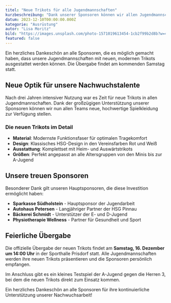 ```yaml
---
titel: "Neue Trikots für alle Jugendmannschaften"
kurzbeschreibung: "Dank unserer Sponsoren können wir allen Jugendmannschaften neue Trikots zur Verfügung stellen."
datum: 2023-12-10T00:00:00.000Z
kategorie: "Ausrüstung"
autor: "Lisa Moritz"
bild: "https://images.unsplash.com/photo-1571019613454-1cb2f99b2d8b?w=400&h=250&fit=crop"
featured: false
---
```


Ein herzliches Dankeschön an alle Sponsoren, die es möglich gemacht haben, dass unsere Jugendmannschaften mit neuen, modernen Trikots ausgestattet werden können. Die Übergabe findet am kommenden Samstag statt.

## Neue Optik für unsere Nachwuchstalente

Nach drei Jahren intensiver Nutzung war es Zeit für neue Trikots in allen Jugendmannschaften. Dank der großzügigen Unterstützung unserer Sponsoren können wir nun allen Teams neue, hochwertige Spielkleidung zur Verfügung stellen.

### Die neuen Trikots im Detail

- **Material**: Modernste Funktionsfaser für optimalen Tragekomfort
- **Design**: Klassisches HSG-Design in den Vereinsfarben Rot und Weiß
- **Ausstattung**: Komplettset mit Heim- und Auswärtstrikots
- **Größen**: Perfekt angepasst an alle Altersgruppen von den Minis bis zur A-Jugend

## Unsere treuen Sponsoren

Besonderer Dank gilt unseren Hauptsponsoren, die diese Investition ermöglicht haben:

- **Sparkasse Südholstein** - Hauptsponsor der Jugendarbeit
- **Autohaus Petersen** - Langjähriger Partner der HSG Pinnau  
- **Bäckerei Schmidt** - Unterstützer der E- und D-Jugend
- **Physiotherapie Wellness** - Partner für Gesundheit und Sport

## Feierliche Übergabe

Die offizielle Übergabe der neuen Trikots findet am **Samstag, 16. Dezember um 14:00 Uhr** in der Sporthalle Prisdorf statt. Alle Jugendmannschaften werden ihre neuen Trikots präsentieren und die Sponsoren persönlich empfangen.

Im Anschluss gibt es ein kleines Testspiel der A-Jugend gegen die Herren 3, bei dem die neuen Trikots direkt zum Einsatz kommen.

Ein herzliches Dankeschön an alle Sponsoren für ihre kontinuierliche Unterstützung unserer Nachwuchsarbeit!
